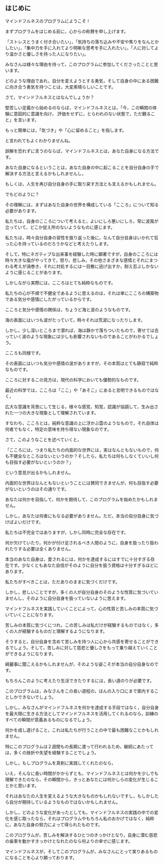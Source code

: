 ## はじめに

マインドフルネスのプログラムにようこそ！

まずプログラムをはじめる前に，心からの称賛を申し上げます。

「ストレスとうまく付き合いたい」，「気持ちの落ち込みや不安や焦りをなんとかしたい」，「集中力を手に入れてより明晰な思考を手に入れたい」，「人に対してより温かさと優しさを持った人になりたい」。

みなさんは様々な理由を持って，このプログラムに参加してくださったことと思います。

どのような理由であれ，自分を変えようとする勇気，そして自身の中にある困難に向き合う勇気を持つことは，大変素晴らしいことです。


さて，マインドフルネスとはなんでしょうか？

堅苦しい定義から始めるのならば，マインドフルネスとは，「今，この瞬間の体験に意図的に意識を向け， 評価をせずに，とらわれのない状態で，ただ観ること」を言います。

もっと簡単には，「気づき」や「心に留めること」を指します。

と言われてもよくわかりませんね。

誤解を恐れずに言うのならば，マインドフルネスとは，あなた自身になる方法です。

あなた自身になるということは，あなた自身の中に起こることを自分自身の手で解決する方法と言えるかもしれませんし，

もしくは，人生を再び自分自身の手に取り戻す方法とも言えるかもしれません。


でもどのように？

その理解には，まずはあなた自身の世界を構成している「こころ」について知る必要があります。

私たちは，自身のこころについて考えると，よいにしろ悪いにしろ，常に波風が立っていて，どこか捉え所のないようなものに感じます。

私たちは，時々自分自身の習性を振り返った後に，なんて自分自身はいかれて狂った心を持っているのだろうかなどと考えたりします。

そして，特にネガティブな出来事を経験した時に顕著ですが，自身のこころには時々大きな嵐がやってきて，怒り，悲しみ，その他さまざまな感情とそれにまつわる考えが渦巻き，それに対処するには一目散に逃げ出すか，耐え忍ぶしかないように感じることがあります。


しかしながら実際には，こころはとても純粋なものです。

私たちの心が不順で不健全であるように思えるのは，それは単にこころの構築物である気分や感情にしたがっているからです。

こころと気分や感情の関係は，ちょうど海と波のようなものです。

海の表面にはいつも波がたっていて，時々それは荒波になったりします。

しかし，少し深いところまで潜れば，海は静かで落ちついたもので，寄せては去っていく波のような現象には少しも影響されないものであることがわかるでしょう。

こころも同様です。

その表面にはいつも気分や感情の波がありますが，その本質はとても静寂で純粋なものです。


こころに対するこの見方は，現代の科学においても優勢的なものです。

最近の科学では，こころは「ここ」や「あそこ」にあると言明できるものではなく，

広大な意識を背景にして生じる，様々な感覚，知覚，認識が協調して，生み出された一つの大きな現象として理解されています。

すなわち，こころとは，純粋な意識の上に浮かぶ雲のようなもので，それ自体は何者でもなく，特定の意味を持ち得ない現象なのです。


さて，このようなことを述べていくと，

「こころには，つまり私たちの内面的な世界には，実はなんともないもので，何も不健全なところはないというのか？そしたら，私たちは何もしなくていいし何も目指す必要がないというのか？」

という意見が出るかもしれません。

内面的な世界はなんともないということには賛同できませんが，何も目指す必要がないというのはその通りです。

あなたは何かを目指して，何かを期待して，このプログラムを始めたかもしれません。

しかし，あなたは何者にもなる必要がありません。ただ，本当の自分自身に気づけばよいだけです。

私たちは不完全ではありますが，しかし同時に完全な存在です。

何か欠けていたり，何かが付け足されるべき人間のように，自身を扱ったり扱われたりする必要は全くありません。

本当のあなた自身は，愛されるには，何かを達成するにはすでに十分すぎる存在です。少なくともあなた自信がそのように自分を扱う資格は十分すぎるほどにあります。

私たちがすべきことは，ただありのままに気づくだけです。


しかし，悲しいことですが，多くの人が自分自身のそのような性質に気づいていませんし，そのように自分自身を扱っていないように思えます。

マインドフルネスを実践していくことによって，心の性質と苦しみの本質に気づいていくことになります。

苦しみの本質に気づくにつれ，この苦しみは私だけが経験するものではなく，多くの人が経験するものだと理解するようになります。

そうすると，自分自身を含めて苦しみを持つ人に心から共感を寄せることができるでしょう。そして，苦しみに対して慈悲と優しさをもって乗り越えていくことができるようになります。

綺麗事に聞こえるかもしれませんが，そのような姿こそが本当の自分自身なのです。


もちろんこのように考えたり生活できたりするには，長い道のりが必要です。

このプログラムは，みなさんをこの長い道程の，ほんの入り口にまで案内することしかできないでしょう。

しかし，みなさんがマインドフルネスを何かを達成する手段ではなく，自分自身を最大限に生きる方法としてマインドフルネスを活用してくれるのなら，訓練のすべての瞬間が意義あるものになるでしょう。


何かを成し遂げること，これは私たちが行うことの中で最も困難なことかもしれません。

特にこのプログラムは２週間もの長期に渡って行われるため，継続にあたっては，多くの挫折や失望を経験することでしょう。

しかし，もしプログラムを真剣に実践してくれたのなら，

いえ，そんなに長い時間がかからずとも，マインドフルネスとは何かを少しでも理解できたのなら，その瞬間から，きっとあなたには何かしらの変化が生じることかと思います。

それはあなたの人生を変えるような大きなものかもしれないですし，もしかしたら自分が期待しているようなものではないかもしれません。

しかし，どのような変化があったとしても，マインドフルネスの実践の中での変化を感じ取ったなら，それはプログラムやもちろん私のおかげではなく，純粋に，あなた自身の努力によって得られたものです。

このプログラムが，苦しみを解決するひとつのきっかけとなり，自身に潜む慈悲の歯車を動かすきっかけとなれたのなら何よりの幸せに感じます。


マインドフルネスが，そしてこのプログラムが，みなさんにとって実りあるものになることを心より願っております。
